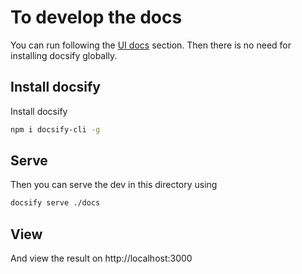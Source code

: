 # To develop the docs

You can run following the [UI docs](../ui/README.md) section. Then there
is no need for installing docsify globally.

## Install docsify

Install docsify

```bash
npm i docsify-cli -g
```

## Serve

Then you can serve the dev in this directory using

```bash
docsify serve ./docs
```

## View

And view the result on http://localhost:3000
